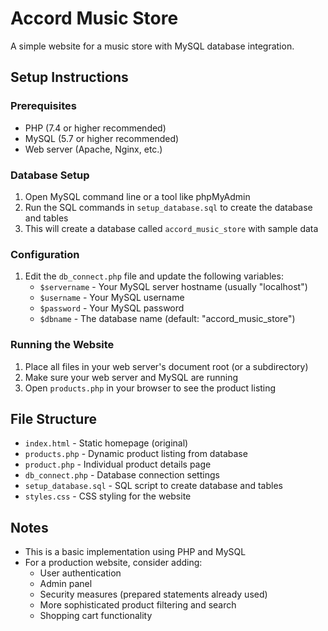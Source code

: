 # Accord Music Store

A simple website for a music store with MySQL database integration.

## Setup Instructions

### Prerequisites
- PHP (7.4 or higher recommended)
- MySQL (5.7 or higher recommended)
- Web server (Apache, Nginx, etc.)

### Database Setup
1. Open MySQL command line or a tool like phpMyAdmin
2. Run the SQL commands in `setup_database.sql` to create the database and tables
3. This will create a database called `accord_music_store` with sample data

### Configuration
1. Edit the `db_connect.php` file and update the following variables:
   - `$servername` - Your MySQL server hostname (usually "localhost")
   - `$username` - Your MySQL username
   - `$password` - Your MySQL password
   - `$dbname` - The database name (default: "accord_music_store")

### Running the Website
1. Place all files in your web server's document root (or a subdirectory)
2. Make sure your web server and MySQL are running
3. Open `products.php` in your browser to see the product listing

## File Structure
- `index.html` - Static homepage (original)
- `products.php` - Dynamic product listing from database
- `product.php` - Individual product details page
- `db_connect.php` - Database connection settings
- `setup_database.sql` - SQL script to create database and tables
- `styles.css` - CSS styling for the website

## Notes
- This is a basic implementation using PHP and MySQL
- For a production website, consider adding:
  - User authentication
  - Admin panel
  - Security measures (prepared statements already used)
  - More sophisticated product filtering and search
  - Shopping cart functionality 